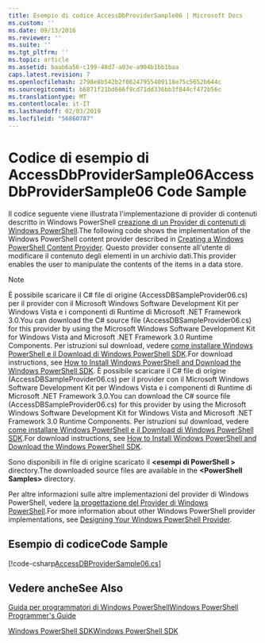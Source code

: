 ```yaml
---
title: Esempio di codice AccessDbProviderSample06 | Microsoft Docs
ms.custom: ''
ms.date: 09/13/2016
ms.reviewer: ''
ms.suite: ''
ms.tgt_pltfrm: ''
ms.topic: article
ms.assetid: baab6a56-c199-48d7-a03e-a904b1bb1baa
caps.latest.revision: 7
ms.openlocfilehash: 2798e8b542b2f06247955409118e75c5652b644c
ms.sourcegitcommit: b6871f21bd666f9cd71dd336bb3f844cf472b56c
ms.translationtype: MT
ms.contentlocale: it-IT
ms.lasthandoff: 02/03/2019
ms.locfileid: "56860787"
---
```

# <a name="accessdbprovidersample06-code-sample"></a><span data-ttu-id="2dbe9-102">Codice di esempio di AccessDbProviderSample06</span><span class="sxs-lookup"><span data-stu-id="2dbe9-102">AccessDbProviderSample06 Code Sample</span></span>

<span data-ttu-id="2dbe9-103">Il codice seguente viene illustrata l'implementazione di provider di contenuti descritto in Windows PowerShell [creazione di un Provider di contenuti di Windows PowerShell](./creating-a-windows-powershell-content-provider.md).</span><span class="sxs-lookup"><span data-stu-id="2dbe9-103">The following code shows the implementation of the Windows PowerShell content provider described in [Creating a Windows PowerShell Content Provider](./creating-a-windows-powershell-content-provider.md).</span></span> <span data-ttu-id="2dbe9-104">Questo provider consente all'utente di modificare il contenuto degli elementi in un archivio dati.</span><span class="sxs-lookup"><span data-stu-id="2dbe9-104">This provider enables the user to manipulate the contents of the items in a data store.</span></span>

> [!NOTE]
> <span data-ttu-id="2dbe9-105">È possibile scaricare il C# file di origine (AccessDBSampleProvider06.cs) per il provider con il Microsoft Windows Software Development Kit per Windows Vista e i componenti di Runtime di Microsoft .NET Framework 3.0.</span><span class="sxs-lookup"><span data-stu-id="2dbe9-105">You can download the C# source file (AccessDBSampleProvider06.cs) for this provider by using the Microsoft Windows Software Development Kit for Windows Vista and Microsoft .NET Framework 3.0 Runtime Components.</span></span> <span data-ttu-id="2dbe9-106">Per istruzioni sul download, vedere [come installare Windows PowerShell e il Download di Windows PowerShell SDK](/powershell/developer/installing-the-windows-powershell-sdk).</span><span class="sxs-lookup"><span data-stu-id="2dbe9-106">For download instructions, see [How to Install Windows PowerShell and Download the Windows PowerShell SDK](/powershell/developer/installing-the-windows-powershell-sdk).</span></span>
> <span data-ttu-id="2dbe9-107">È possibile scaricare il C# file di origine (AccessDBSampleProvider06.cs) per il provider con il Microsoft Windows Software Development Kit per Windows Vista e i componenti di Runtime di Microsoft .NET Framework 3.0.</span><span class="sxs-lookup"><span data-stu-id="2dbe9-107">You can download the C# source file (AccessDBSampleProvider06.cs) for this provider by using the Microsoft Windows Software Development Kit for Windows Vista and Microsoft .NET Framework 3.0 Runtime Components.</span></span> <span data-ttu-id="2dbe9-108">Per istruzioni sul download, vedere [come installare Windows PowerShell e il Download di Windows PowerShell SDK](/powershell/developer/installing-the-windows-powershell-sdk).</span><span class="sxs-lookup"><span data-stu-id="2dbe9-108">For download instructions, see [How to Install Windows PowerShell and Download the Windows PowerShell SDK](/powershell/developer/installing-the-windows-powershell-sdk).</span></span>
>
> <span data-ttu-id="2dbe9-109">Sono disponibili in file di origine scaricato il  **\<esempi di PowerShell >** directory.</span><span class="sxs-lookup"><span data-stu-id="2dbe9-109">The downloaded source files are available in the **\<PowerShell Samples>** directory.</span></span>
>
> <span data-ttu-id="2dbe9-110">Per altre informazioni sulle altre implementazioni del provider di Windows PowerShell, vedere [la progettazione del Provider di Windows PowerShell](./designing-your-windows-powershell-provider.md).</span><span class="sxs-lookup"><span data-stu-id="2dbe9-110">For more information about other Windows PowerShell provider implementations, see [Designing Your Windows PowerShell Provider](./designing-your-windows-powershell-provider.md).</span></span>

## <a name="code-sample"></a><span data-ttu-id="2dbe9-111">Esempio di codice</span><span class="sxs-lookup"><span data-stu-id="2dbe9-111">Code Sample</span></span>

[!code-csharp[AccessDBProviderSample06.cs](../../powershell-sdk-samples/SDK-2.0/csharp/AccessDBProviderSample06/AccessDBProviderSample06.cs#L11-L2399 "AccessDBProviderSample06.cs")]

## <a name="see-also"></a><span data-ttu-id="2dbe9-112">Vedere anche</span><span class="sxs-lookup"><span data-stu-id="2dbe9-112">See Also</span></span>

[<span data-ttu-id="2dbe9-113">Guida per programmatori di Windows PowerShell</span><span class="sxs-lookup"><span data-stu-id="2dbe9-113">Windows PowerShell Programmer's Guide</span></span>](./windows-powershell-programmer-s-guide.md)

[<span data-ttu-id="2dbe9-114">Windows PowerShell SDK</span><span class="sxs-lookup"><span data-stu-id="2dbe9-114">Windows PowerShell SDK</span></span>](../windows-powershell-reference.md)